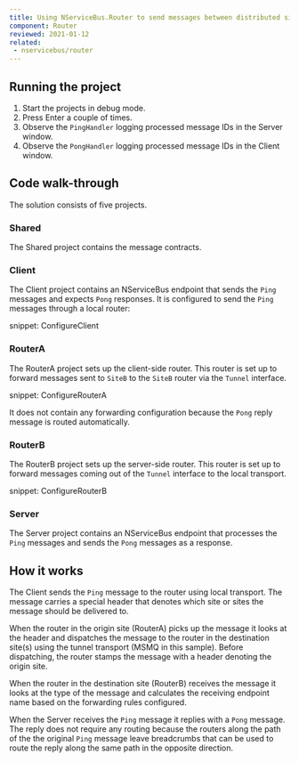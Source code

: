 ```yaml
---
title: Using NServiceBus.Router to send messages between distributed sites
component: Router
reviewed: 2021-01-12
related:
 - nservicebus/router
---
```



## Running the project

 1. Start the projects in debug mode.
 1. Press <kbr>Enter</kbr> a couple of times.
 1. Observe the `PingHandler` logging processed message IDs in the Server window.
 1. Observe the `PongHandler` logging processed message IDs in the Client window.


## Code walk-through

The solution consists of five projects.


### Shared

The Shared project contains the message contracts.


### Client

The Client project contains an NServiceBus endpoint that sends the `Ping` messages and expects `Pong` responses. It is configured to send the `Ping` messages through a local router:

snippet: ConfigureClient


### RouterA

The RouterA project sets up the client-side router. This router is set up to forward messages sent to `SiteB` to the `SiteB` router via the `Tunnel` interface.

snippet: ConfigureRouterA

It does not contain any forwarding configuration because the `Pong` reply message is routed automatically.


### RouterB

The RouterB project sets up the server-side router. This router is set up to forward messages coming out of the `Tunnel` interface to the local transport.

snippet: ConfigureRouterB


### Server

The Server project contains an NServiceBus endpoint that processes the `Ping` messages and sends the `Pong` messages as a response. 


## How it works

The Client sends the `Ping` message to the router using local transport. The message carries a special header that denotes which site or sites the message should be delivered to.

When the router in the origin site (RouterA) picks up the message it looks at the header and dispatches the message to the router in the destination site(s) using the tunnel transport (MSMQ in this sample). Before dispatching, the router stamps the message with a header denoting the origin site.

When the router in the destination site (RouterB) receives the message it looks at the type of the message and calculates the receiving endpoint name based on the forwarding rules configured. 

When the Server receives the `Ping` message it replies with a `Pong` message. The reply does not require any routing because the routers along the path of the the original `Ping` message leave breadcrumbs that can be used to route the reply along the same path in the opposite direction. 